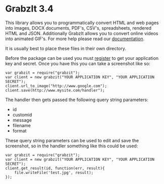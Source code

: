 GrabzIt 3.4
===========

This library allows you to programmatically convert HTML and web pages into images, DOCX documents, PDF's, CSV's, spreadsheets, rendered HTML and JSON. Additionally GrabzIt allows you to convert online videos into animated GIF's. For more help please read our [documentation](https://grabz.it/api/nodejs).

It is usually best to place these files in their own directory.

Before the package can be used you must [register](https://grabz.it/register.aspx) to get your application key and secret. Once you have this you can take a screenshot like so:

    var grabzit = require("grabzit");
    var client = new grabzit("YOUR APPLICATION KEY", "YOUR APPLICATION SECRET");
    client.url_to_image("http://www.google.com");
    client.save(http://www.mysite.com/handler");

The handler then gets passed the following query string parameters:

- id
- customid
- message
- filename
- format

These query string parameters can be used to edit and save the screenshot, so in the handler something like this could be used:

    var grabzit = require("grabzit");
    var client = new grabzit("YOUR APPLICATION KEY", "YOUR APPLICATION SECRET");
    client.get_result(id, function(err, result){
        file.writeFile('test.jpg', result);
    });
